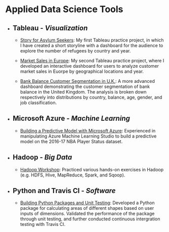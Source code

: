 # Applied Data Science Tools

- ## Tableau - *Visualization*
  - [Story for Asylum Seekers](https://public.tableau.com/profile/yizhe.qu#!/vizhome/MyFirstTableauStory_16/StoryforAsylumSeekers): My first Tableau practice project, in which I have created a short storyline with a dashboard for the audience to explore the number of refugees by country and year.  

  - [Market Sales in Europe](https://public.tableau.com/profile/yizhe.qu#!/vizhome/CustomerSalesinEurope_0/Dashboard): My second Tableau practice project, where I developed an interactive dashboard for users to analyze customer market sales in Euorpe by geographical locations and year.  

  - [Bank Balance Customer Segmentation in U.K.](https://public.tableau.com/profile/yizhe.qu#!/vizhome/BankBalanceSegmentationinU_K_/Storyline?publish=yes): A more advanced dashboard demonstrating the customer segmentation of bank balance in the United Kingdom. The analysis is broken down respectively into distributions by country, balance, age, gender, and job classification. 
  
- ## Microsoft Azure - *Machine Learning*
  - [Building a Predictive Model with Microsoft Azure](https://github.com/qyzqyz1/Data-Science-Portfolio/tree/master/Tools%20for%20Data%20Science/Machine%20Learning%20with%20Microsoft%20Azure): Experienced in manipulating Azure Machine Learning Studio to build a predictive model on the 2016-17 NBA Player Status dataset.

- ## Hadoop - *Big Data*
  - [Hadoop Workshop](https://github.com/qyzqyz1/Data-Science-Portfolio/tree/master/Tools%20for%20Data%20Science/Hadoop%20Workshop): Practiced various hands-on exercises in Hadoop (e.g. HDFS, Hive, MapReduce, Spark, and Sqoop).

- ## Python and Travis CI - *Software*
  - [Building Python Packages and Unit Testing](https://github.com/qyzqyz1/Data-Science-Portfolio/tree/master/Tools%20for%20Data%20Science/Building%20Python%20packages%20and%20Unit%20Testing): Developed a Python package for calculating areas of different shapes based on user inputs of dimensions. Validated the performance of the package through unit testing, and further conducted continuous intergration testing with Travis CI.  
  
  
 
